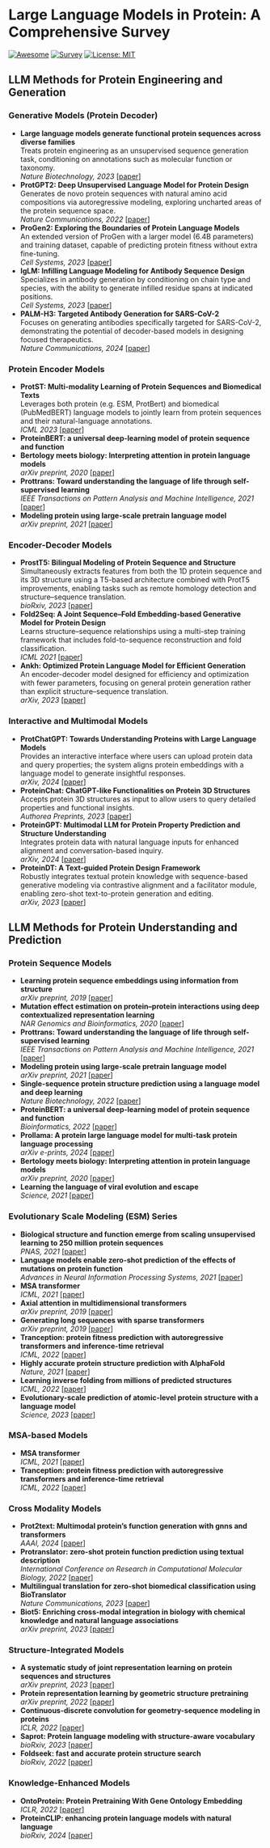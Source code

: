# Large Language Models in Protein: A Comprehensive Survey

[![Awesome](https://awesome.re/badge.svg)](https://github.com/lupantech/dl4math) 
[![Survey](https://img.shields.io/badge/Survey-ProteinLLM-blue)](https://github.com/Yijia-Xiao/Protein-LLM-Survey) 
[![License: MIT](https://img.shields.io/badge/License-MIT-green.svg)](https://opensource.org/licenses/MIT)

## LLM Methods for Protein Engineering and Generation

### Generative Models (Protein Decoder)
- **Large language models generate functional protein sequences across diverse families**  
  Treats protein engineering as an unsupervised sequence generation task, conditioning on annotations such as molecular function or taxonomy.  
  *Nature Biotechnology, 2023*  [[paper](https://www.nature.com/articles/s41587-022-01618-2)]
- **ProtGPT2: Deep Unsupervised Language Model for Protein Design**  
  Generates de novo protein sequences with natural amino acid compositions via autoregressive modeling, exploring uncharted areas of the protein sequence space.  
  *Nature Communications, 2022*  [[paper](https://www.nature.com/articles/s41467-022-32007-7)]
- **ProGen2: Exploring the Boundaries of Protein Language Models**  
  An extended version of ProGen with a larger model (6.4B parameters) and training dataset, capable of predicting protein fitness without extra fine-tuning.  
  *Cell Systems, 2023*  [[paper](https://www.cell.com/cell-systems/fulltext/S2405-4712(23)00272-7)]
- **IgLM: Infilling Language Modeling for Antibody Sequence Design**  
  Specializes in antibody generation by conditioning on chain type and species, with the ability to generate infilled residue spans at indicated positions.  
  *Cell Systems, 2023*  [[paper](https://www.cell.com/cell-systems/fulltext/S2405-4712(23)00271-5)]
- **PALM-H3: Targeted Antibody Generation for SARS-CoV-2**  
  Focuses on generating antibodies specifically targeted for SARS-CoV-2, demonstrating the potential of decoder-based models in designing focused therapeutics.  
  *Nature Communications, 2024*  [[paper](https://www.nature.com/articles/s41467-024-50903-y)]


### Protein Encoder Models
- **ProtST: Multi-modality Learning of Protein Sequences and Biomedical Texts**  
  Leverages both protein (e.g. ESM, ProtBert) and biomedical (PubMedBERT) language models to jointly learn from protein sequences and their natural-language annotations.  
  *ICML 2023*  [[paper](https://arxiv.org/abs/2301.12040)]
- **ProteinBERT: a universal deep-learning model of protein sequence and function**  
- **Bertology meets biology: Interpreting attention in protein language models**  
  *arXiv preprint, 2020*  [[paper](https://arxiv.org/abs/2006.15222)]
- **Prottrans: Toward understanding the language of life through self-supervised learning**  
  *IEEE Transactions on Pattern Analysis and Machine Intelligence, 2021*  [[paper](https://ieeexplore.ieee.org/document/9477085)]
- **Modeling protein using large-scale pretrain language model**  
  *arXiv preprint, 2021*  [[paper](https://arxiv.org/abs/2108.07435)]


### Encoder-Decoder Models
- **ProstT5: Bilingual Modeling of Protein Sequence and Structure**  
  Simultaneously extracts features from both the 1D protein sequence and its 3D structure using a T5-based architecture combined with ProtT5 improvements, enabling tasks such as remote homology detection and structure–sequence translation.  
  *bioRxiv, 2023*  [[paper](https://www.biorxiv.org/content/10.1101/2023.07.23.550085v2)]
- **Fold2Seq: A Joint Sequence–Fold Embedding-based Generative Model for Protein Design**  
  Learns structure–sequence relationships using a multi-step training framework that includes fold-to-sequence reconstruction and fold classification.  
  *ICML 2021*  [[paper](https://proceedings.mlr.press/v139/cao21a.html)]
- **Ankh: Optimized Protein Language Model for Efficient Generation**  
  An encoder-decoder model designed for efficiency and optimization with fewer parameters, focusing on general protein generation rather than explicit structure–sequence translation.  
  *arXiv, 2023*  [[paper](https://arxiv.org/abs/2301.06568)]

### Interactive and Multimodal Models
- **ProtChatGPT: Towards Understanding Proteins with Large Language Models**  
  Provides an interactive interface where users can upload protein data and query properties; the system aligns protein embeddings with a language model to generate insightful responses.  
  *arXiv, 2024*  [[paper](https://arxiv.org/abs/2402.09649)]
- **ProteinChat: ChatGPT-like Functionalities on Protein 3D Structures**  
  Accepts protein 3D structures as input to allow users to query detailed properties and functional insights.  
  *Authorea Preprints, 2023*  [[paper](https://www.techrxiv.org/users/691610/articles/682177-proteinchat-towards-achieving-chatgpt-like-functionalities-on-protein-3d-structures)]
- **ProteinGPT: Multimodal LLM for Protein Property Prediction and Structure Understanding**  
  Integrates protein data with natural language inputs for enhanced alignment and conversation-based inquiry.  
  *arXiv, 2024*  [[paper](https://arxiv.org/abs/2408.11363)]
- **ProteinDT: A Text-guided Protein Design Framework**  
  Robustly integrates textual protein knowledge with sequence-based generative modeling via contrastive alignment and a facilitator module, enabling zero-shot text-to-protein generation and editing.  
  *arXiv, 2023*  [[paper](https://arxiv.org/abs/2302.04611)]


## LLM Methods for Protein Understanding and Prediction

### Protein Sequence Models
- **Learning protein sequence embeddings using information from structure**  
  *arXiv preprint, 2019*  [[paper](https://arxiv.org/abs/1902.08661)]
- **Mutation effect estimation on protein–protein interactions using deep contextualized representation learning**  
  *NAR Genomics and Bioinformatics, 2020*  [[paper](https://doi.org/10.1093/nargab/lqaa015)]
- **Prottrans: Toward understanding the language of life through self-supervised learning**  
  *IEEE Transactions on Pattern Analysis and Machine Intelligence, 2021*  [[paper](https://ieeexplore.ieee.org/document/9477085)]
- **Modeling protein using large-scale pretrain language model**  
  *arXiv preprint, 2021*  [[paper](https://arxiv.org/abs/2108.07435)]
- **Single-sequence protein structure prediction using a language model and deep learning**  
  *Nature Biotechnology, 2022*  [[paper](https://www.nature.com/articles/s41587-022-01432-w)]
- **ProteinBERT: a universal deep-learning model of protein sequence and function**  
  *Bioinformatics, 2022*  [[paper](https://academic.oup.com/bioinformatics/article/38/8/2102/6502274)]
- **Prollama: A protein large language model for multi-task protein language processing**  
  *arXiv e-prints, 2024*  [[paper](https://arxiv.org/abs/2402.16445)]
- **Bertology meets biology: Interpreting attention in protein language models**  
  *arXiv preprint, 2020*  [[paper](https://arxiv.org/abs/2006.15222)]
- **Learning the language of viral evolution and escape**  
  *Science, 2021*  [[paper](https://science.sciencemag.org/content/371/6526/284)]


### Evolutionary Scale Modeling (ESM) Series
- **Biological structure and function emerge from scaling unsupervised learning to 250 million protein sequences**  
  *PNAS, 2021*  [[paper](https://doi.org/10.1073/pnas.2016239118)]
- **Language models enable zero-shot prediction of the effects of mutations on protein function**  
  *Advances in Neural Information Processing Systems, 2021*  [[paper](https://dl.acm.org/doi/10.5555/3540261.3542504)]
- **MSA transformer**  
  *ICML, 2021*  [[paper](https://proceedings.mlr.press/v139/rao21a.html)]
- **Axial attention in multidimensional transformers**  
  *arXiv preprint, 2019*  [[paper](https://arxiv.org/abs/1912.12180)]
- **Generating long sequences with sparse transformers**  
  *arXiv preprint, 2019*  [[paper](https://arxiv.org/abs/1904.10509)]
- **Tranception: protein fitness prediction with autoregressive transformers and inference-time retrieval**  
  *ICML, 2022*  [[paper](https://proceedings.mlr.press/v162/notin22a/notin22a.pdf)]
- **Highly accurate protein structure prediction with AlphaFold**  
  *Nature, 2021*  [[paper](https://www.nature.com/articles/s41586-021-03819-2)]
- **Learning inverse folding from millions of predicted structures**  
  *ICML, 2022*  [[paper](https://proceedings.mlr.press/v162/hsu22a.html)]
- **Evolutionary-scale prediction of atomic-level protein structure with a language model**  
  *Science, 2023*  [[paper](https://www.science.org/doi/10.1126/science.ade2574)]

### MSA-based Models
- **MSA transformer**  
  *ICML, 2021*  [[paper](https://proceedings.mlr.press/v139/rao21a.html)]
- **Tranception: protein fitness prediction with autoregressive transformers and inference-time retrieval**  
  *ICML, 2022*  [[paper](https://proceedings.mlr.press/v162/notin22a/notin22a.pdf)]

### Cross Modality Models
- **Prot2text: Multimodal protein’s function generation with gnns and transformers**  
  *AAAI, 2024*  [[paper](https://arxiv.org/abs/2307.14367)]
- **Protranslator: zero-shot protein function prediction using textual description**  
  *International Conference on Research in Computational Molecular Biology, 2022*  [[paper](https://link.springer.com/chapter/10.1007/978-3-031-04749-7_17)]
- **Multilingual translation for zero-shot biomedical classification using BioTranslator**  
  *Nature Communications, 2023*  [[paper](https://www.nature.com/articles/s41467-023-36476-2)]
- **Biot5: Enriching cross-modal integration in biology with chemical knowledge and natural language associations**  
  *arXiv preprint, 2023*  [[paper](https://arxiv.org/abs/2310.07276)]

### Structure-Integrated Models
- **A systematic study of joint representation learning on protein sequences and structures**  
  *arXiv preprint, 2023*  [[paper](https://arxiv.org/abs/2303.06275)]
- **Protein representation learning by geometric structure pretraining**  
  *arXiv preprint, 2022*  [[paper](https://arxiv.org/abs/2203.06125)]
- **Continuous-discrete convolution for geometry-sequence modeling in proteins**  
  *ICLR, 2022*  [[paper](https://openreview.net/forum?id=P5Z-Zl9XJ7)]
- **Saprot: Protein language modeling with structure-aware vocabulary**  
  *bioRxiv, 2023*  [[paper](https://www.biorxiv.org/content/10.1101/2023.10.01.560349v5)]
- **Foldseek: fast and accurate protein structure search**  
  *bioRxiv, 2022*  [[paper](https://www.biorxiv.org/content/10.1101/2022.02.07.479398v5)]

### Knowledge-Enhanced Models
- **OntoProtein: Protein Pretraining With Gene Ontology Embedding**  
  *ICLR, 2022*  [[paper](https://arxiv.org/abs/2201.11147)]
- **ProteinCLIP: enhancing protein language models with natural language**  
  *bioRxiv, 2024*  [[paper](https://www.biorxiv.org/content/10.1101/2024.05.14.594226v1)]
